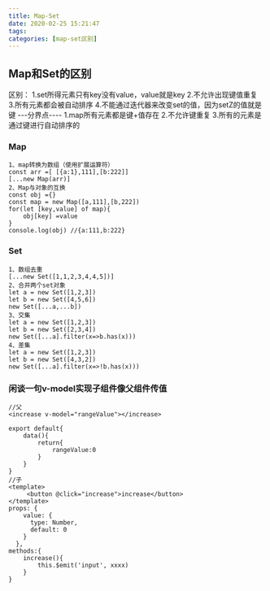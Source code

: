 ```yaml
---
title: Map-Set
date: 2020-02-25 15:21:47
tags: 
categories: [map-set区别]
---
```


## Map和Set的区别
区别：
1.set所得元素只有key没有value，value就是key
2.不允许出现键值重复
3.所有元素都会被自动排序
4.不能通过迭代器来改变set的值，因为setZ的值就是键
---分界点----
1.map所有元素都是键+值存在
2.不允许键重复
3.所有的元素是通过键进行自动排序的

<!-- more -->

### Map

```
1、map转换为数组（使用扩展运算符）
const arr =[ [{a:1},111],[b:222]]
[...new Map(arr)]
2、Map与对象的互换
const obj ={}
const map = new Map([a,111],[b,222])
for(let [key,value] of map){
    obj[key] =value
}
console.log(obj) //{a:111,b:222}
```
### Set

```
1、数组去重
[...new Set([1,1,2,3,4,4,5])]
2、合并两个set对象
let a = new Set([1,2,3])
let b = new Set([4,5,6])
new Set([...a,...b])
3、交集
let a = new Set([1,2,3])
let b = new Set([2,3,4])
new Set([...a].filter(x=>b.has(x)))
4、差集
let a = new Set([1,2,3])
let b = new Set([4,3,2])
new Set([...a].filter(x=>!b.has(x)))
```

### 闲谈一句v-model实现子组件像父组件传值
```
//父
<increase v-model="rangeValue"></increase>

export default{
    data(){
        return{
            rangeValue:0
        }
    }
}
//子
<template>
     <button @click="increase">increase</button>
</template>
props: {
    value: {
      type: Number,
      default: 0
    }
  },
methods:{
    increase(){
        this.$emit('input', xxxx) 
    }
}  
```
